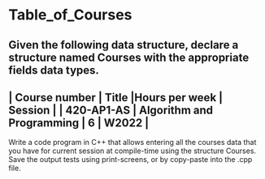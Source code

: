 # Table_of_Courses


 Given the following data structure, declare a structure named Courses
with the appropriate fields data types.
 ---------------------------------------------------------------------
| Course number | Title                     |Hours per week | Session |
| 420-AP1-AS    | Algorithm and Programming | 6             | W2022   |
 ---------------------------------------------------------------------
 Write a code program in C++ that allows entering all the courses data 
that you have for current session at compile-time using the structure 
Courses. Save the output tests using print-screens, or by copy-paste 
into the .cpp file.
